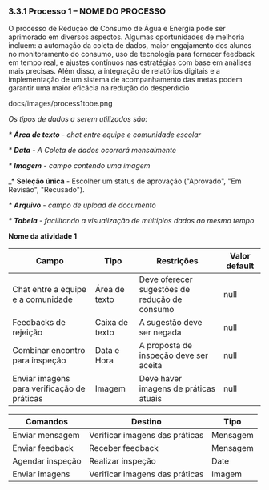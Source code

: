 ### 3.3.1 Processo 1 – NOME DO PROCESSO

O processo de Redução de Consumo de Água e Energia pode ser aprimorado em diversos aspectos. Algumas oportunidades de melhoria incluem: a automação da coleta de dados, maior engajamento dos alunos no monitoramento do consumo, uso de tecnologia para fornecer feedback em tempo real, e ajustes contínuos nas estratégias com base em análises mais precisas. Além disso, a integração de relatórios digitais e a implementação de um sistema de acompanhamento das metas podem garantir uma maior eficácia na redução do desperdício
 
docs/images/process1tobe.png


_Os tipos de dados a serem utilizados são:_

_* **Área de texto** - chat entre equipe e comunidade escolar_

_* **Data** - A Coleta de dados ocorrerá mensalmente_

_* **Imagem** - campo contendo uma imagem_

_* **Seleção única** -  Escolher um status de aprovação ("Aprovado", "Em Revisão", "Recusado").

_* **Arquivo** - campo de upload de documento_


_* **Tabela** -  facilitando a visualização de múltiplos dados ao mesmo tempo_


**Nome da atividade 1**

| **Campo**       | **Tipo**         | **Restrições** | **Valor default** |
| ---             | ---              | ---            | ---               |
 Chat entre a equipe e a comunidade | Área de texto   | Deve oferecer sugestões de redução de consumo | null          |
| Feedbacks de rejeição        | Caixa de texto | A sugestão deve ser negada       | null          |
| Combinar encontro para inspeção | Data e Hora    | A proposta de inspeção deve ser aceita | null      |
| Enviar imagens para verificação de práticas | Imagem        | Deve haver imagens de práticas atuais | null       |

| **Comandos**         |  **Destino**                   | **Tipo** |
| ---                  | ---                            | ---               |
| Enviar mensagem      | Verificar imagens das práticas      | Mensagem   |
| Enviar feedback      | Receber feedback                    | Mensagem   |
| Agendar inspeção     | Realizar inspeção                   | Date       |
| Enviar imagens       | Verificar imagens das práticas      | Imagem     |
